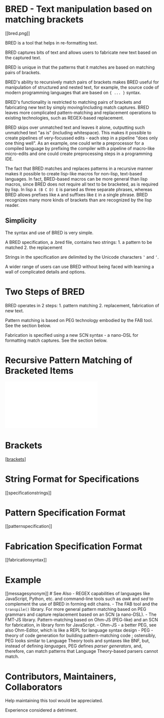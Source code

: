 # BRED - Text manipulation based on matching brackets

\[\[bred.png\]\]

BRED is a tool that helps in re-formatting text.

BRED captures bits of text and allows users to fabricate new text based
on the captured text.

BRED is unique in that the patterns that it matches are based on
matching pairs of brackets.

BRED's ability to recursively match pairs of brackets makes BRED useful
for manipulation of structured and nested text, for example, the source
code of modern programming languages that are based on `{ ... }` syntax.

BRED's functionality is restricted to matching pairs of brackets and
fabricating new text by simply moving/including match captures. BRED
leaves more complicated pattern-matching and replacement operations to
existing technologies, such as REGEX-based replacement.

BRED skips over unmatched text and leaves it alone, outputting such
unmatched text "as is" (including whitespace). This makes it possible to
create pipelines of very-focussed edits - each step in a pipeline "does
only one thing well". As an example, one could write a preprocessor for
a compiled language by prefixing the compiler with a pipeline of
macro-like micro-edits and one could create preprocessing steps in a
programming IDE.

The fact that BRED matches and replaces patterns in a recursive manner
makes it possible to create lisp-like macros for non-lisp, text-based
languages. In fact, BRED-based macros can be more general than lisp
macros, since BRED does not require all text to be bracketed, as is
required by lisp. In lisp `A (B C D) E` is parsed as three separate
phrases, whereas BRED allows prefixes like `A` and suffixes like `E` in
a single phrase. BRED recognizes many more kinds of brackets than are
recognized by the lisp reader.

## Simplicity

The syntax and use of BRED is very simple.

A BRED specification, a .bred file, contains two strings: 1. a pattern
to be matched 2. the replacement

Strings in the specification are delimited by the Unicode characters `‛`
and `’`.

A wider range of users can use BRED without being faced with learning a
wall of complicated details and options.

# Two Steps of BRED

BRED operates in 2 steps: 1. pattern matching 2. replacement,
fabrication of new text.

Pattern matching is based on PEG technology embodied by the FAB tool.
See the section below.

Fabrication is specified using a new SCN syntax - a nano-DSL for
formatting match captures. See the section below.

# Recursive Pattern Matching of Bracketed Items

![recursivematching](./doc/recursivematching.md)

# Brackets

\[[brackets](#brackets)\]

# String Format for Specifications

\[\[specificationstrings\]\]

# Pattern Specification Format

\[\[patternspecification\]\]

# Fabrication Specification Format

\[\[fabricationsyntax\]\]

# Example

\[\[messagesynonym\]\] \# See Also - REGEX capabilities of languages
like JavaScript, Python, etc. and command-line tools such as *awk* and
*sed* to complement the use of BRED in forming edit chains. - The FAB
tool and the `transpile()` library. For more general pattern matching
based on PEG grammars and capture replacement based on an SCN (a
nano-DSL). - The FMT-JS library. Pattern-matching based on Ohm-JS
(PEG-like) and an SCN for fabrication, in library form for JavaScript. -
Ohm-JS - a better PEG, see also Ohm-Editor, which is like a REPL for
language syntax design - PEG - theory of code generation for building
pattern-matching code ; ostensibly, PEG looks similar to Language Theory
tools and syntaxes like BNF, but, instead of defining *languages*, PEG
defines *parser generators*, and, therefore, can match patterns that
Language Theory-based parsers cannot match.

# Contributors, Maintainers, Collaborators

Help maintaining this tool would be appreciated.

Experience considered a detriment.
